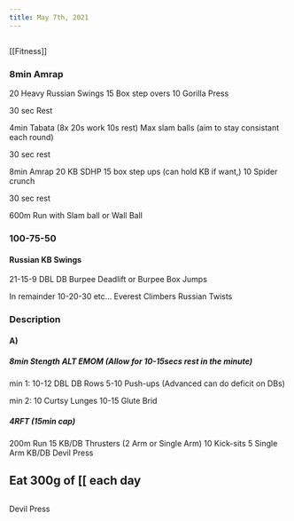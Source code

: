 ```yaml
---
title: May 7th, 2021
---
```


##
[[Fitness]]
### 8min Amrap
20 Heavy Russian Swings
15 Box step overs
10 Gorilla Press

30 sec Rest

4min Tabata (8x 20s work 10s rest)
Max slam balls
(aim to stay consistant each round)

30 sec rest

8min Amrap
20 KB SDHP
15 box step ups (can hold KB if want,)
10 Spider crunch

30 sec rest

600m Run with Slam ball or Wall Ball
### 100-75-50
#### Russian KB Swings
21-15-9
DBL DB Burpee Deadlift or Burpee Box Jumps

In remainder
10-20-30 etc…
Everest Climbers
Russian Twists
### Description
#### A)
##### 8min Stength ALT EMOM (Allow for 10-15secs rest in the minute)

min 1:
10-12 DBL DB Rows
5-10 Push-ups (Advanced can do deficit on DBs)

min 2:
10 Curtsy Lunges
10-15 Glute Brid
##### 4RFT (15min cap)
200m Run
15 KB/DB Thrusters (2 Arm or Single Arm)
10 Kick-sits
5 Single Arm KB/DB Devil Press
## Eat 300g of [[ each day
##
Devil Press

